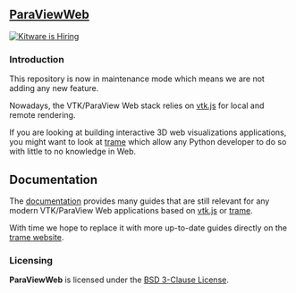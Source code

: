 ## [ParaViewWeb](http://kitware.github.io/ParaViewWeb/)

[![Kitware is Hiring](https://img.shields.io/badge/Kitware-Hiring-blue)](https://www.kitware.com/careers)

### Introduction

This repository is now in maintenance mode which means we are not adding any new feature.

Nowadays, the VTK/ParaView Web stack relies on [vtk.js](https://kitware.github.io/vtk-js/) for local and remote rendering.

If you are looking at building interactive 3D web visualizations applications, you might want to look at [trame](https://kitware.github.io/trame/) which allow any Python developer to do so with little to no knowledge in Web.

## Documentation

The [documentation](https://kitware.github.io/paraviewweb) provides many guides that are still relevant for any modern VTK/ParaView Web applications based on [vtk.js](https://kitware.github.io/vtk-js/) or [trame](https://kitware.github.io/trame/). 

With time we hope to replace it with more up-to-date guides directly on the [trame website](https://kitware.github.io/trame/).

### Licensing

**ParaViewWeb** is licensed under the [BSD 3-Clause License](LICENSE).
